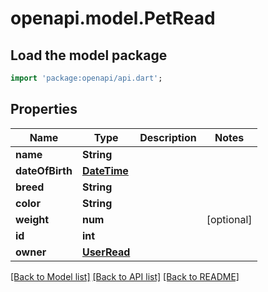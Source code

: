 # openapi.model.PetRead

## Load the model package
```dart
import 'package:openapi/api.dart';
```

## Properties
Name | Type | Description | Notes
------------ | ------------- | ------------- | -------------
**name** | **String** |  | 
**dateOfBirth** | [**DateTime**](DateTime.md) |  | 
**breed** | **String** |  | 
**color** | **String** |  | 
**weight** | **num** |  | [optional] 
**id** | **int** |  | 
**owner** | [**UserRead**](UserRead.md) |  | 

[[Back to Model list]](../README.md#documentation-for-models) [[Back to API list]](../README.md#documentation-for-api-endpoints) [[Back to README]](../README.md)


